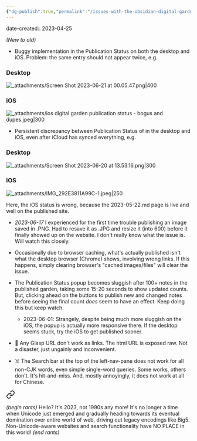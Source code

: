 ```yaml
---
{"dg-publish":true,"permalink":"/issues-with-the-obsidian-digital-garden-plugin-obsidian/","noteIcon":"2","created":"","updated":""}
---
```


date-created:: 2023-04-25

*(New to old)*

- Buggy implementation in the Publication Status on both the desktop and iOS. Problem: the same entry should not appear twice, e.g.

### Desktop

![_attachments/Screen Shot 2023-06-21 at 00.05.47.png|400](/img/user/_attachments/Screen%20Shot%202023-06-21%20at%2000.05.47.png)
### iOS

![_attachments/ios digital garden publication status - bogus and dupes.jpeg|300](/img/user/_attachments/ios%20digital%20garden%20publication%20status%20-%20bogus%20and%20dupes.jpeg)

- Persistent discrepancy between Publication Status of in the desktop and iOS, even after iCloud has synced everything, e.g.

### Desktop
![_attachments/Screen Shot 2023-06-20 at 13.53.16.png|300](/img/user/_attachments/Screen%20Shot%202023-06-20%20at%2013.53.16.png)

### iOS
![_attachments/IMG_292E3811A99C-1.jpeg|250](/img/user/_attachments/IMG_292E3811A99C-1.jpeg)

Here, the iOS status is wrong, because the 2023-05-22.md page is live and well on the published site.

- _2023-06-17_ I experienced for the first time trouble publishing an image saved in .PNG. Had to resave it as .JPG and resize it (into 600) before it finally showed up on the website. I don't really know what the issue is. Will watch this closely.

- Occasionally due to browser caching, what's actually published isn't what the desktop browser (Chrome) shows, involving wrong links. If this happens, simply clearing browser's "cached images/files" will clear the issue.

- The Publication Status popup becomes sluggish after 100+ notes in the published garden, taking some 15-20 seconds to show updated counts. But, clicking ahead on the buttons to publish new and changed notes before seeing the final count *does* seem to have an effect. Keep doing this but keep watch.
	- 2023-06-01: Strangely, despite being much more sluggish on the iOS, the popup is actually more responsive there. If the desktop seems stuck, try the iOS to get published sooner.

- 🤷 Any Glasp URL don't work as links. The html URL is exposed raw. Not a disaster, just ungainly and inconvenient.

- ☠️ The Search bar at the top of the left-nav-pane does not work for all non-CJK words, even simple single-word queries. Some works, others don't. It's hit-and-miss. And, mostly annoyingly, it does not work at all for Chinese. 


<div class="transclusion internal-embed is-loaded"><a class="markdown-embed-link" href="/hello-it-s-not-1990s-any-more/" aria-label="Open link"><svg xmlns="http://www.w3.org/2000/svg" width="24" height="24" viewBox="0 0 24 24" fill="none" stroke="currentColor" stroke-width="2" stroke-linecap="round" stroke-linejoin="round" class="svg-icon lucide-link"><path d="M10 13a5 5 0 0 0 7.54.54l3-3a5 5 0 0 0-7.07-7.07l-1.72 1.71"></path><path d="M14 11a5 5 0 0 0-7.54-.54l-3 3a5 5 0 0 0 7.07 7.07l1.71-1.71"></path></svg></a><div class="markdown-embed">




*(begin rants)*
Hello? It's 2023, not 1990s any more! It's no longer a time when Unicode just emerged and gradually heading towards its eventual domination over entire world of web, driving out legacy encodings like Big5. Non-Unicode-aware websites and search functionality have NO PLACE in this world! 
*(end rants)*

</div></div>

